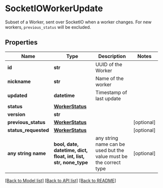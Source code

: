 # SocketIOWorkerUpdate

Subset of a Worker, sent over SocketIO when a worker changes. For new workers, `previous_status` will be excluded. 

## Properties
Name | Type | Description | Notes
------------ | ------------- | ------------- | -------------
**id** | **str** | UUID of the Worker | 
**nickname** | **str** | Name of the worker | 
**updated** | **datetime** | Timestamp of last update | 
**status** | [**WorkerStatus**](WorkerStatus.md) |  | 
**version** | **str** |  | 
**previous_status** | [**WorkerStatus**](WorkerStatus.md) |  | [optional] 
**status_requested** | [**WorkerStatus**](WorkerStatus.md) |  | [optional] 
**any string name** | **bool, date, datetime, dict, float, int, list, str, none_type** | any string name can be used but the value must be the correct type | [optional]

[[Back to Model list]](../README.md#documentation-for-models) [[Back to API list]](../README.md#documentation-for-api-endpoints) [[Back to README]](../README.md)


